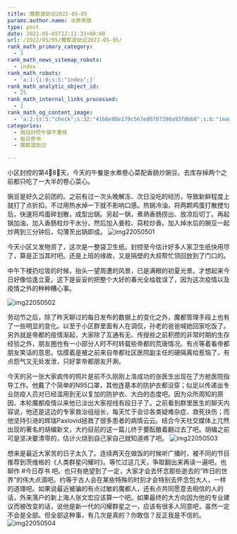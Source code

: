 ```yaml
---
title: 魔都渡劫记2022-05-05
params.author.name: 冰原奔狼
type: post
date: 2022-05-05T12:11:33+00:00
url: /2022/05/05/魔都渡劫记2022-05-05/
rank_math_primary_category:
  - 3
rank_math_news_sitemap_robots:
  - index
rank_math_robots:
  - 'a:1:{i:0;s:5:"index";}'
rank_math_analytic_object_id:
  - 25
rank_math_internal_links_processed:
  - 1
rank_math_og_content_image:
  - 'a:2:{s:5:"check";s:32:"4166e88e179c567ed0707390a93f0bb8";s:6:"images";a:0:{}}'
categories:
  - 挑战封控午餐不重样
  - 每日荐书
  - 魔都渡劫记

---
```

小区封控的第4⃣️8⃣️天，今天的午餐是水煮卷心菜配香肠炒豌豆。去库存掉两个之前都只吃了一大半的卷心菜心。

豌豆是好久之前团的。之前有过一次头晚解冻、次日没吃的经历，导致新鲜程度上就打了点折扣。不过用热水焯一下就不影响口感。热锅冷油，将两颗鸡蛋打散搅匀后，快速将鸡蛋碎划散，成型出锅。另起一锅，煮熟香肠捞出、放凉后切丁。再起锅加油，加入香肠粒炒干水分，然后加入姜粒、蒜粒炒香。加入焯水后的豌豆一起炒两到三分钟后，勾薄芡出锅即成。
<img decoding="async" src="https://i0.wp.com/s2.loli.net/2022/05/05/9eGSxUFPH4iYz2O.jpg?w=640&#038;ssl=1" alt="img22050501" data-recalc-dims="1" />

今天小区又发物资了，这次是一整袋卫生纸。封控至今估计好多人家卫生纸快用尽了，算是正当其时吧。还是上班的缘故，又是隔壁的大叔帮忙领回放到了门口的。

中午下楼扔垃圾的时候，抬头一望周遭的风景，已是满眼的初夏光景。才想起来今日好像恰逢立夏。这下是妥妥的把整个大好的春光全给耽误了，因为这次疫情以及疫情之外的种种糟心事。

<img decoding="async" src="https://i0.wp.com/s2.loli.net/2022/05/05/6yrGZNvuxS9VRHp.jpg?w=640&#038;ssl=1" alt="img22050502" data-recalc-dims="1" />

劳动节之后，除了昨天聊过的每日发布的数据上的变化之外，魔都管理手段上也有了一些明显的变化。以至于小区群里面有人在调侃，孙老的爸爸喊她回家吃饭了。另外就是帝都的疫情渐起，大家除了互通有无、传授些之前积攒的非常时期的生存经验之外，朋友圈也有一小部分人时不时转载些帝都的荒唐情况。有点等着看帝都朋友笑话的意思。估摸着是被之前来自帝都社区医院副主任的硬隔离给惹恼了，有点怨气又无处发泄，只好拿帝都朋友开涮。

今天的另一张大家疯传的照片是前不久刚刚上洛成功的张医生出现在了方舱医院指导工作。他戴了个简单的N95口罩，其他连基本的防护衣都没穿；似足以传递出专业防疫人员对已经滥用到无以复加的防护衣、大白的态度吧。因为众所周知的原因，本轮魔都疫情以来他已淡出大家视线有段日子了。之前看到群里医生的聊天内容说，他还是这边的专家救治组组长，每天忙于会诊各类疑难杂症、救死扶伤；而他坚持引进的辉瑞Paxlovid拯救了很多患者的病情云云。结合今天社交媒体上兀然出现的著名的胡编新文，大约目前的这一篇儿终于要酝酿着翻过去了吧。胡编之前可是坚决要清零的，估计火烧到自己家自己就知道疼了吧。
<img decoding="async" src="https://i0.wp.com/s2.loli.net/2022/05/05/zZy8dWxqMYiC7RH.jpg?w=640&#038;ssl=1" alt="img22050503" data-recalc-dims="1" />

想来是最近大家苦的日子太久了。连续两天在做饭的时候听广播时，被不同的节目推荐到茨维格的《人类群星闪耀时》。等忙过这几天，争取翻出来再读一遍吧。也聊作 #今日荐书 吧。也只有绝望到了一定，大家才会去怀念那些逝去的“昨日的世界”的伟大点滴吧。约等于古人会在某些特殊的时刻才会特别去怀念包大人，一样的道理吧。如果说最近被骗的有点过敏的魔都人，还有点共同愿意去相信的人的话，外来落户的新上海人张文宏应该算一个吧。如果最终的大方向因为他的专业建议而被改变的话，说他是新一代的闪耀群星之一，应该有很多人同意吧，虽然一定不会是全部。但全部这种事，有几次是真的？你敢信？反正我是不信的。
<img decoding="async" src="https://i0.wp.com/s2.loli.net/2022/05/05/G7AvFZwrQHIYPXd.jpg?w=640&#038;ssl=1" alt="img22050504" data-recalc-dims="1" />
